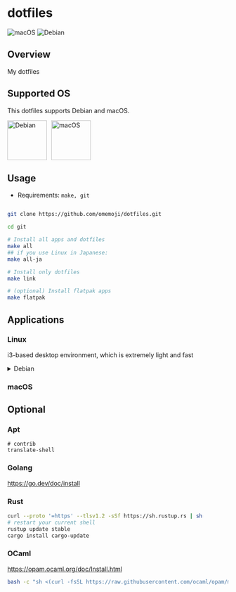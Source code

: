# dotfiles

![macOS](https://github.com/omemoji/dotfiles/actions/workflows/macos.yml/badge.svg) ![Debian](https://github.com/omemoji/dotfiles/actions/workflows/debian.yml/badge.svg)

## Overview

My dotfiles

## Supported OS

This dotfiles supports Debian and macOS.

<div style="display:flex;">
<a href="https://debian.org" style="margin-right:10px;">
<img  src="https://www.debian.org/logos/openlogo-nd.svg" alt="Debian" height="90"></a>
<!-- <a href="https://voidlinux.org">
<img src="https://a-hel-fi.m.voidlinux.org/logos/void-dark2.svg" alt="Void" height="90"></a> -->
<a href="https://apple.com/macos" style="">
<img  src="https://upload.wikimedia.org/wikipedia/commons/1/1b/Apple_logo_grey.svg" alt="macOS" height="90"></a>

</div>

## Usage

- Requirements: `make, git`

```sh

git clone https://github.com/omemoji/dotfiles.git

cd git

# Install all apps and dotfiles
make all
## if you use Linux in Japanese:
make all-ja

# Install only dotfiles
make link

# (optional) Install flatpak apps
make flatpak
```

## Applications

### Linux

i3-based desktop environment, which is extremely light and fast

<details>
<summary>Debian</summary>

| Categories              | Application                 |
| ----------------------- | --------------------------- |
| Window manager          | i3                          |
| Launcher                | i3-dmenu-desktop            |
| Input method (Japanese) | Fcitx5 and Mozc             |
| Sound                   | PipeWire                    |
| Terminal                | rxvt-unicode                |
| Browser                 | Google Chrome, Firefox, w3m |
| Mailer                  | Thunderbird                 |
| Editor                  | Visual Studio Code, Vim     |
| File manager            | Thunar, Ranger              |
| Image viewer            | Ristoretto                  |
| PDF viewer              | Evince                      |
| Media player            | VLC                         |
| Image editor            | GIMP, Inkscape, Krita       |

</details>

### macOS

## Optional

### Apt

```
# contrib
translate-shell
```

### Golang

https://go.dev/doc/install

### Rust

```sh
curl --proto '=https' --tlsv1.2 -sSf https://sh.rustup.rs | sh
# restart your current shell
rustup update stable
cargo install cargo-update
```

### OCaml

https://opam.ocaml.org/doc/Install.html

```sh
bash -c "sh <(curl -fsSL https://raw.githubusercontent.com/ocaml/opam/master/shell/install.sh)"
```




<!--
<img width="100%" alt="macOS" src="https://user-images.githubusercontent.com/68148226/218248695-71733a5e-251e-4e4a-a77e-64c46ccd569b.png"> -->

